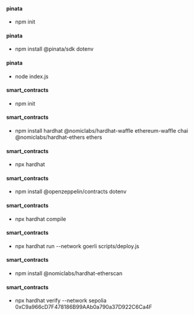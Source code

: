 #### pinata
- npm init

#### pinata
- npm install @pinata/sdk dotenv

#### pinata
- node index.js

#### smart_contracts
- npm init

#### smart_contracts
- npm install hardhat @nomiclabs/hardhat-waffle ethereum-waffle chai @nomiclabs/hardhat-ethers ethers

#### smart_contracts
- npx hardhat

#### smart_contracts
- npm install @openzeppelin/contracts dotenv

#### smart_contracts
- npx hardhat compile

#### smart_contracts
- npx hardhat run --network goerli scripts/deploy.js

#### smart_contracts
- npm install @nomiclabs/hardhat-etherscan

#### smart_contracts
- npx hardhat verify --network sepolia 0xC9a966cD7F478186B99AAb0a790a37D922C6Ca4F

